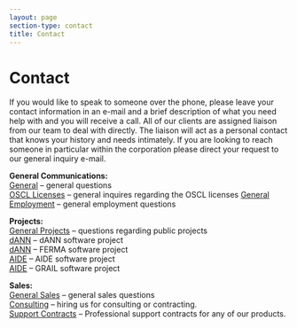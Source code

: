 ```yaml
---
layout: page
section-type: contact
title: Contact
---
```

# Contact

If you would like to speak to someone over the phone, please leave your contact information in an e-mail and a brief description of what you need help with and you will receive a call. All of our clients are assigned liaison from our team to deal with directly. The liaison will act as a personal contact that knows your history and needs intimately. If you are looking to reach someone in particular within the corporation please direct your request to our general inquiry e-mail.</p>

<p align="left"><strong>General Communications:</strong><br />
<a title="mailto:syncleus@syncleus.com" rel="nofollow" href="mailto:syncleus@syncleus.com">General</a> &#8211; general questions<br />
<a title="mailto:licenses@syncleus.com" rel="nofollow" href="mailto:licenses@syncleus.com">OSCL Licenses</a> &#8211; general inquires regarding the OSCL licenses
<a title="mailto:employment@syncleus.com" rel="nofollow" href="mailto:employment@syncleus.com">General Employment</a> &#8211; general employment questions<br />
</p>
<p align="left"><strong>Projects:</strong><br />
<a title="mailto:projects@syncleus.com" rel="nofollow" href="mailto:projects@syncleus.com">General Projects</a> &#8211; questions regarding public projects<br />
<a title="mailto:dann@syncleus.com" rel="nofollow" href="mailto:dann@syncleus.com">dANN</a> &#8211; dANN software project<br />
<a title="mailto:dann@syncleus.com" rel="nofollow" href="mailto:ferma@syncleus.com">dANN</a> &#8211; FERMA software project<br />
<a title="mailto:aide@syncleus.com" rel="nofollow" href="mailto:aide@syncleus.com">AIDE</a> &#8211; AIDE software project<br />
<a title="mailto:aide@syncleus.com" rel="nofollow" href="mailto:grail@syncleus.com">AIDE</a> &#8211; GRAIL software project<br />
</p>
<p align="left"><strong>Sales:</strong><br />
<a title="mailto:sales@syncleus.com" rel="nofollow" href="mailto:sales@syncleus.com">General Sales</a> &#8211; general sales questions<br />
<a title="mailto:consulting@syncleus.com" rel="nofollow" href="mailto:consulting@syncleus.com">Consulting</a> &#8211; hiring us for consulting or contracting.<br />
<a title="mailto:supportcontracts@syncleus.com" rel="nofollow" href="mailto:supportcontracts@syncleus.com">Support Contracts</a> &#8211; Professional support contracts for any of our products.
</p>
